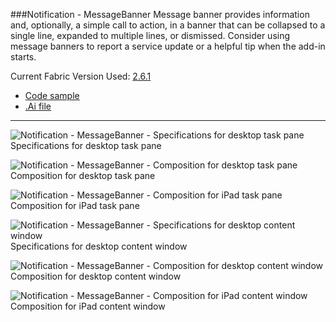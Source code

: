 ###Notification - MessageBanner
Message banner provides information and, optionally, a simple call to action, in a banner that can be collapsed to a single line, expanded to multiple lines, or dismissed. Consider using message banners to report a service update or a helpful tip when the add-in starts.

Current Fabric Version Used: [2.6.1](https://github.com/OfficeDev/office-ui-fabric-core/releases/tag/2.6.1)

* [Code sample](https://github.com/OfficeDev/Office-Add-in-UX-Design-Patterns-Code/tree/master/templates/notifications/message-banner)
* [.Ai file](https://github.com/OfficeDev/Office-Add-in-UX-Design-Patterns/blob/master/Patterns/Source%20Files/Notification_messagebanner.ai?raw=true)

***

![Notification - MessageBanner - Specifications for desktop task pane](https://raw.githubusercontent.com/OfficeDev/Office-Add-in-UX-Design-Patterns/master/Patterns/Assets/Notifications_MessageBanner/Notification_messagebanner_Desktop%20Task%20Pane%20Callouts.png)
Specifications for desktop task pane 


![Notification - MessageBanner - Composition for desktop task pane](https://raw.githubusercontent.com/OfficeDev/Office-Add-in-UX-Design-Patterns/master/Patterns/Assets/Notifications_MessageBanner/Notification_messagebanner_Desktop%20Task%20Pane.png)
Composition for desktop task pane 


![Notification - MessageBanner - Composition for iPad task pane](https://raw.githubusercontent.com/OfficeDev/Office-Add-in-UX-Design-Patterns/master/Patterns/Assets/Notifications_MessageBanner/Notification_messagebanner_iPad%20Task%20Pane.png)
Composition for iPad task pane 


![Notification - MessageBanner - Specifications for desktop content window](https://raw.githubusercontent.com/OfficeDev/Office-Add-in-UX-Design-Patterns/master/Patterns/Assets/Notifications_MessageBanner/Notification_messagebanner_Desktop%20Content%20Window%20Callouts.png)
Specifications for desktop content window


![Notification - MessageBanner - Composition for desktop content window](https://raw.githubusercontent.com/OfficeDev/Office-Add-in-UX-Design-Patterns/master/Patterns/Assets/Notifications_MessageBanner/Notification_messagebanner_Desktop%20Content%20Window.png)
Composition for desktop content window


![Notification - MessageBanner - Composition for iPad content window](https://raw.githubusercontent.com/OfficeDev/Office-Add-in-UX-Design-Patterns/master/Patterns/Assets/Notifications_MessageBanner/Notification_messagebanner_iPad%20Content%20Window.png)
Composition for iPad content window
